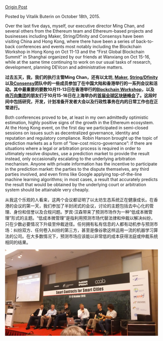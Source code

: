 [Origin Post](https://blog.ethereum.org/2015/10/18/vitaliks-research-and-ecosystem-update/)

Posted by Vitalik Buterin on October 18th, 2015.

Over the last five days, myself, our executive director Ming Chan, and several others from the Ethereum team and Ethereum-based projects and businesses including Maker, String/Dfinity and Consensys have been visiting China and Hong Kong, where there have been a series of back-to-back conferences and events most notably including the Blockchain Workshop in Hong Kong on Oct 11-13 and the “First Global Blockchain Summit” in Shanghai organized by our friends at Wanxiang on Oct 15-16, while at the same time continuing to work on our usual tasks of research, development, planning DEVcon and administrative matters.

**过去五天，我，我们的执行主管Ming Chan，还有以太坊, [Maker](http://makerdao.com/), [String/Dfinity](http://dfinity.io/)以及[Consensy](http://consensys.net/)团队中的一些成员参加了在中国大陆和香港举行的一系列会议和活动。其中最重要的要数10月11-13日在香港举行的[Blockchain Workshop](http://blockchainworkshops.org/)，以及由[万向集团](http://www.wanxiang.com.cn/product/index.asp)的朋友们于10月15-16日在上海举办的[首届全球区块链峰会](http://www.hbrchina.org/150922/index.shtml)了。这段时间中包括研究，开发，计划准备开发者大会以及行政性事务在内的日常工作也在正常进行。**

Both conferences proved to be, at least in my own admittedly optimistic estimation, highly positive signs of the growth in the Ethereum ecosystem. At the Hong Kong event, on the first day we participated in semi-closed sessions on issues such as decentralized governance, identity and reputation and regulatory compliance. Robin Hanson brought up the topic of prediction markets as a form of “low-cost micro-governance”: if there are situations where a legal or arbitration process is required in order to ultimately resolve disputes, use a prediction market to provide the result instead, only occasionally escalating to the underlying arbitration mechanism. Anyone with private information has the incentive to participate in the prediction market: the parties to the dispute themselves, any third parties involved, and even firms like Google applying top-of-the-line machine learning algorithms; in most cases, a result that accurately predicts the result that would be obtained by the underlying court or arbitration system should be attainable very cheaply.

从我这个乐观的人看来，这两个会议都证明了以太坊生态系统正在健康成长。在香港的会议的第一天，我们参加了半封闭式的会议，讨论的主题包括去中心化的管理、身份和信誉以及合规问题。罗宾·汉森带来了预测市场作为一种“低成本微管理”形式的主题。“低成本微管理”是指利用预测市场代替法律和仲裁以解决纠纷，只在少数必要情况下升级至仲裁途径。任何拥有私有信息的人都有动机参与预测市场：纠纷双方、任何卷入纠纷的第三方，甚至是像谷歌这样运用一流的机器学习算法的公司。在大多数情况下，预测市场应该能以非常低的成本获得法庭或仲裁系统相同的结果。

![image1](vitaliks-research-and-ecosystem-update/1.jpg)
